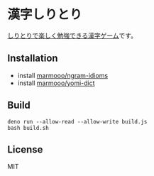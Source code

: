 # 漢字しりとり

[しりとりで楽しく勉強できる漢字ゲーム](https://marmooo.github.io/kanji-siritori/)です。

## Installation

- install [marmooo/ngram-idioms](https://github.com/marmooo/ngram-idioms)
- install [marmooo/yomi-dict](https://github.com/marmooo/yomi-dict)

## Build

```
deno run --allow-read --allow-write build.js
bash build.sh
```

## License

MIT
